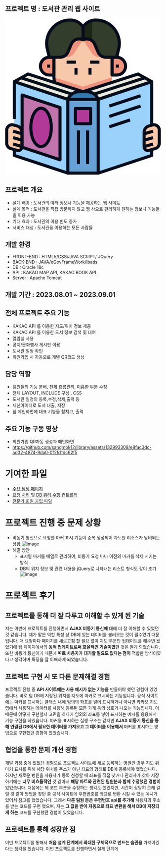 ## 프로젝트 명 : 도서관 관리 웹 사이트
![image](webapp/icon/열람실.png)


## 프로젝트 개요
* 설계 배경 : 도서관의 여러 정보나 기능을 제공하는 웹 사이트
* 설계 목적 : 도서관을 직접 방문하지 않고 웹 상으로 편리하게 원하는 정보나 기능들을 이용 가능
* 기대 효과 : 도서관의 이용 빈도 증가
* 서비스 대상 : 도서관을 이용하는 모든 사람들

## 개발 환경
* FRONT-END : HTML5/CSS/JAVA SCRIPT/ JQuery
* BACK-END : JAVA/eGovFrameWork/Ibatis
* DB : Oracle 18c
* API : KAKAO MAP API, KAKAO BOOK API
* Server : Apache Tomcat

## 개발 기간 : 2023.08.01 ~ 2023.09.01


## 전체 프로젝트 주요 기능
* KAKAO API 를 이용한 지도/위치 정보 제공
* KAKAO API 를 이용한 도서 정보 검색 및 대여
* 열람실 사용
* 공지/문화행사 게시판 이용
* 도서관 일정 확인
* 회원가입 시 자동으로 개별 QR코드 생성

## 담당 역할 
* 팀원들의 기능 분배, 전체 흐름관리, 미흡한 부분 수정
* 전체 LAYOUT, INCLUDE 구성 , CSS
* 도서관 일정의 등록,수정,삭제,출력 등
* 세션아이디로 도서 대출, 저장
* 웹 메인화면에 대표 기능들 합치고, 출력

## 주요 기능 구동 영상
* 회원가입 QR자동 생성과 메인화면
* https://github.com/sangmok12/library/assets/132993309/e8fac3dc-ad32-4874-9da0-0f2fd1dc62f5



# 기여한 파일
* [주요 담당 페이지](https://github.com/DJSon2/im-ground-repository/blob/main/api/mapApi.html)
* [요청 처리 및 DB 쿼리 수행 컨트롤러](https://github.com/DJSon2/im-ground-repository/blob/main/MapApiController.java)
* [전문가 회원 가입 파일](https://github.com/DJSon2/im-ground-repository/blob/main/regist/regist-promember.html)

# 프로젝트 진행 중 문제 상황
* 비동기 통신으로 요청한 마커 표시 기능이 중복 생성되어 과도한 리소스가 낭비되는 상황
![image](https://github.com/DJSon2/im-ground-repository/assets/124123956/056d6eae-5393-4666-9d43-416797f5cffd)
* 해결 방안
  * 표시될 마커를 배열로 관리하여, 비동기 요청 마다 이전의 마커를 삭제 시키는 방식
  * DB의 위치 정보 및 관련 내용을 jQuery로 나타내는 리스트 형식도 같이 초기
![image](https://github.com/DJSon2/im-ground-repository/assets/124123956/025c265b-4b8c-4781-a1ff-ec95d691844f)


# 프로젝트 후기
## 프로젝트를 통해 더 잘 다루고 이해할 수 있게 된 기술
저는 이번에 프로젝트를 진행하면서 __AJAX 비동기 통신에__ 대해 더 잘 이해할 수 있었던 것 같습니다. 제가 맡은 역할 특성 상 DB에 있는 데이터를 불러오는 것이 필수였기 때문입니다. 매 요청마다 페이지를 새로고침 할 필요 없이 지도 부분만 업데이트를 해주면 됐었기에 웹 페이지에서의 __동적 업데이트로써 효율적인 기술이였던__ 것을 알게 되었습니다. 또한 비동기 통신이기 때문에 __따로 사용자가 대기할 필요도 없다는 점이__ 적합한 방식이였다고 생각하며 특징을 잘 이해하게 되었습니다.

## 프로젝트 구현 시 또 다른 문제해결 경험
프로젝트 진행 중 __API 사이트에는 사용 예시가 없는 기능을__ 만들어야 했던 경험이 있었습니다. 바로 팀 DB에 저장된 위치를 지도에 마커로 표시하는 기능입니다. 공식 사이트에는 마커를 표시하는 클래스 내에 임의의 좌표를 넣어 표시하거나 아니면 카카오 지도 앱에서 사용하는 데이터를 사용해 등록된 모든 가게 등의 상호가 나오는 기능입니다. 이 때문에 어떻게 구현할지 고민을 하다가 임의의 좌표를 넣어 표시하는 예시를 응용해서 기능 구현을 하였습니다. 마커를 표시하는 실행 구조는 같지만 __AJAX 비동기 통신을 통해 연결된 DB에서 필요한 데이터를 가져오고 그 데이터를 이용해서__ 마커를 표시하는 방법으로 구현했던 경험이 있었습니다.

## 협업을 통한 문제 개선 경험
개발 과정 중에 있었던 경험으로 프로젝트 사이트에 새로 등록하는 병원인 경우 지도 위 마커 표시를 위해 해당 위치를 주소가 아닌 좌표의 형태로 DB에 등록해야 했었습니다. 하지만 새로운 병원을 사용자가 등록 신청할 때 좌표를 직접 찾거나 관리자가 찾아 저장하기에는 __너무 비효율적인__ 것 같아서 __해당 파트와 관련된 팀원분과 함께 수정했던 경험이__ 있었습니다. 처음에는 제 코드 부분을 수정하는 생각도 했었지만, 시간이 상당히 오래 걸릴 것 같아 방법을 찾던 중 공식 사이트에 우편번호를 좌표로 변환 시킬 수 있는 예시가 있어서 참고를 했었습니다. 그래서 __다른 팀원 분은 우편번호 api를 추가해__ 사용자의 주소를 받는 코드를 구현 했으며, 저는 __그 값을 받아 자동으로 좌표 변환을 해서 DB에 저장되게 하는__ 코드를 구현했던 경험이 있었습니다.

## 프로젝트를 통해 성장한 점
이번 프로젝트를 통해서 __처음 설계 단계에서 최대한 구체적으로 만드는 습관을__ 가져야겠다는 생각을 했습니다. 이번 프로젝트를 진행하면서 설계 단계에
